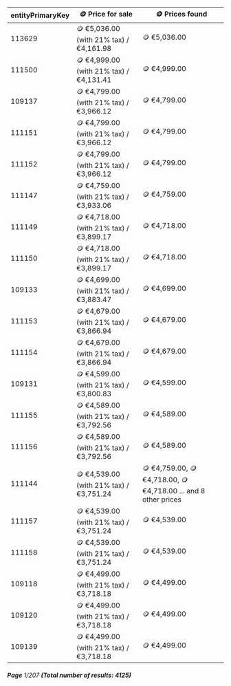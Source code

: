 | entityPrimaryKey | 🪙 Price for sale                       | 🪙 Prices found                                                 |
| ---------------- | --------------------------------------- | --------------------------------------------------------------- |
| 113629           | 🪙 €5,036.00 (with 21% tax) / €4,161.98 | 🪙 €5,036.00                                                    |
| 111500           | 🪙 €4,999.00 (with 21% tax) / €4,131.41 | 🪙 €4,999.00                                                    |
| 109137           | 🪙 €4,799.00 (with 21% tax) / €3,966.12 | 🪙 €4,799.00                                                    |
| 111151           | 🪙 €4,799.00 (with 21% tax) / €3,966.12 | 🪙 €4,799.00                                                    |
| 111152           | 🪙 €4,799.00 (with 21% tax) / €3,966.12 | 🪙 €4,799.00                                                    |
| 111147           | 🪙 €4,759.00 (with 21% tax) / €3,933.06 | 🪙 €4,759.00                                                    |
| 111149           | 🪙 €4,718.00 (with 21% tax) / €3,899.17 | 🪙 €4,718.00                                                    |
| 111150           | 🪙 €4,718.00 (with 21% tax) / €3,899.17 | 🪙 €4,718.00                                                    |
| 109133           | 🪙 €4,699.00 (with 21% tax) / €3,883.47 | 🪙 €4,699.00                                                    |
| 111153           | 🪙 €4,679.00 (with 21% tax) / €3,866.94 | 🪙 €4,679.00                                                    |
| 111154           | 🪙 €4,679.00 (with 21% tax) / €3,866.94 | 🪙 €4,679.00                                                    |
| 109131           | 🪙 €4,599.00 (with 21% tax) / €3,800.83 | 🪙 €4,599.00                                                    |
| 111155           | 🪙 €4,589.00 (with 21% tax) / €3,792.56 | 🪙 €4,589.00                                                    |
| 111156           | 🪙 €4,589.00 (with 21% tax) / €3,792.56 | 🪙 €4,589.00                                                    |
| 111144           | 🪙 €4,539.00 (with 21% tax) / €3,751.24 | 🪙 €4,759.00, 🪙 €4,718.00, 🪙 €4,718.00 ... and 8 other prices |
| 111157           | 🪙 €4,539.00 (with 21% tax) / €3,751.24 | 🪙 €4,539.00                                                    |
| 111158           | 🪙 €4,539.00 (with 21% tax) / €3,751.24 | 🪙 €4,539.00                                                    |
| 109118           | 🪙 €4,499.00 (with 21% tax) / €3,718.18 | 🪙 €4,499.00                                                    |
| 109120           | 🪙 €4,499.00 (with 21% tax) / €3,718.18 | 🪙 €4,499.00                                                    |
| 109139           | 🪙 €4,499.00 (with 21% tax) / €3,718.18 | 🪙 €4,499.00                                                    |

###### **Page** 1/207 **(Total number of results: 4125)**